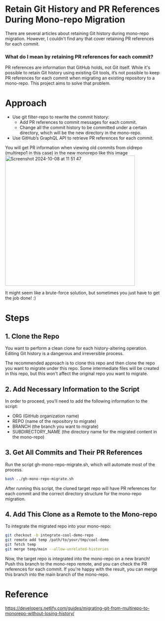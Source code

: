 # Retain Git History and PR References During Mono-repo Migration
There are several articles about retaining Git history during mono-repo migration. However, I couldn't find any that cover retaining PR references for each commit.

### What do I mean by retaining PR references for each commit?
PR references are information that GitHub holds, not Git itself. While it's possible to retain Git history using existing Git tools, it’s not possible to keep PR references for each commit when migrating an existing repository to a mono-repo. This project aims to solve that problem.

# Approach
- Use git filter-repo to rewrite the commit history:
  - Add PR references to commit messages for each commit.
  - Change all the commit history to be committed under a certain directory, which will be the new directory in the mono-repo.
- Use GitHub’s GraphQL API to retrieve PR references for each commit.

You will get PR information when viewing old commits from oldrepo (multirepo1 in this case) in the new monorepo like this image
<img width="421" alt="Screenshot 2024-10-08 at 11 51 47" src="https://github.com/user-attachments/assets/4e870a9a-321c-408e-a126-057dd389bd30">


It might seem like a brute-force solution, but sometimes you just have to get the job done! :)

# Steps
## 1. Clone the Repo
You want to perform a clean clone for each history-altering operation. Editing Git history is a dangerous and irreversible process.

The recommended approach is to clone this repo and then clone the repo you want to migrate under this repo. Some intermediate files will be created in this repo, but this won't affect the original repo you want to migrate.

## 2. Add Necessary Information to the Script
In order to proceed, you’ll need to add the following information to the script:

- ORG (GitHub organization name)
- REPO (name of the repository to migrate)
- BRANCH (the branch you want to migrate)
- SUBDIRECTORY_NAME (the directory name for the migrated content in the mono-repo)

## 3. Get All Commits and Their PR References
Run the script gh-mono-repo-migrate.sh, which will automate most of the process.

```bash
bash ../gh-mono-repo-migrate.sh
```
After running this script, the cloned target repo will have PR references for each commit and the correct directory structure for the mono-repo migration.

## 4. Add This Clone as a Remote to the Mono-repo
To integrate the migrated repo into your mono-repo:

```bash
git checkout -b integrate-cool-demo-repo
git remote add temp /path/to/your/tmp/cool-demo
git fetch temp
git merge temp/main --allow-unrelated-histories
```
Now, the target repo is integrated into the mono-repo on a new branch! Push this branch to the mono-repo remote, and you can check the PR references for each commit. If you're happy with the result, you can merge this branch into the main branch of the mono-repo.

# Reference
https://developers.netlify.com/guides/migrating-git-from-multirepo-to-monorepo-without-losing-history/
